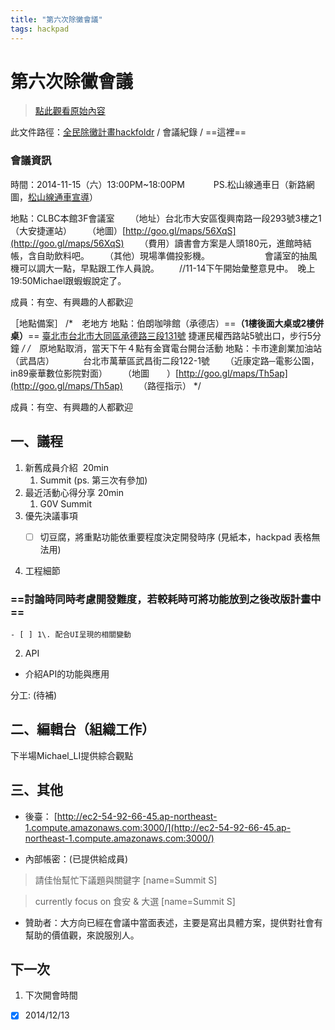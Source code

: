 ```yaml
---
title: "第六次除黴會議"
tags: hackpad
---
```


# 第六次除黴會議

> [點此觀看原始內容](https://g0v.hackpad.tw/iuwS8GFsfW5)

此文件路徑：[全民除黴計畫hackfoldr](http://hack.etblue.tw/app4am/) / 會議紀錄 / ==這裡==

### 會議資訊

時間：2014-11-15（六）13:00PM~18:00PM
　　　PS.松山線通車日（新路網圖，[松山線通車宣導](http://www.trtc.com.tw/ct.asp?xItem=74972067&ctNode=70053&mp=122035)）

地點：CLBC本館3F會議室
　　（地址）台北市大安區復興南路一段293號3樓之1（大安捷運站）
　　（地圖）[http://goo.gl/maps/56XqS](http://goo.gl/maps/56XqS)
　　（費用）讀書會方案是人頭180元，進館時結帳，含自助飲料吧。
　　（其他）現場準備投影機。
　　　　　　會議室的抽風機可以調大一點，早點跟工作人員說。
　　//11-14下午開始彙整意見中。　晚上19:50Michael跟蝦蝦說定了。

成員：有空、有興趣的人都歡迎


［地點備案］
/*　老地方
地點：伯朗咖啡館（承德店）==**（1樓後面大桌或2樓併桌）**==
[臺北市台北市大同區承德路三段131號](https://goo.gl/maps/9FDHB)
捷運民權西路站5號出口，步行5分鐘
*/
/*　原地點取消，當天下午４點有金寶電台開台活動
地點：卡市達創業加油站（武昌店）
　　　台北市萬華區武昌街二段122-1號
　　（近康定路─電影公園，in89豪華數位影院對面）
　　（地圖　　）[http://goo.gl/maps/Th5ap](http://goo.gl/maps/Th5ap)
　　（路徑指示）
*/

成員：有空、有興趣的人都歡迎


## 一、議程

1.  新舊成員介紹  20min
    1.  Summit (ps. 第三次有參加)
2.  最近活動心得分享 20min
    1.  G0V Summit
3.  優先決議事項
    - [ ] 切豆腐，將重點功能依重要程度決定開發時序 (見紙本，hackpad 表格無法用)


1.  工程細節
###     ==討論時同時考慮開發難度，若較耗時可將功能放到之後改版計畫中==

    - [ ] 1\. 配合UI呈現的相關變動
2.  API
- 介紹API的功能與應用

分工: (待補)


## 二、編輯台（組織工作）

下半場Michael_LI提供綜合觀點



## 三、其他

- 後臺：
[http://ec2-54-92-66-45.ap-northeast-1.compute.amazonaws.com:3000/](http://ec2-54-92-66-45.ap-northeast-1.compute.amazonaws.com:3000/)

- 內部帳密：(已提供給成員)
> 請佳怡幫忙下議題與關鍵字
> [name=Summit S]

> currently focus on 食安 & 大選
> [name=Summit S]


- 贊助者：大方向已經在會議中當面表述，主要是寫出具體方案，提供對社會有幫助的價值觀，來說服別人。



## 下一次

1.  下次開會時間
- [x] 2014/12/13


